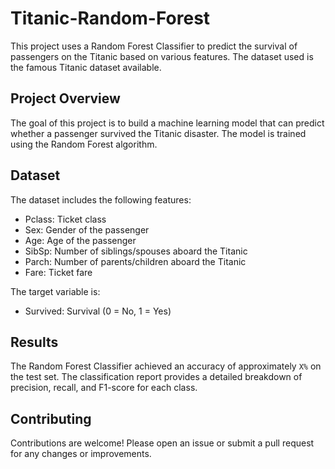 # Titanic-Random-Forest

This project uses a Random Forest Classifier to predict the survival of passengers on the Titanic based on various features. The dataset used is the famous Titanic dataset available.

## Project Overview

The goal of this project is to build a machine learning model that can predict whether a passenger survived the Titanic disaster. The model is trained using the Random Forest algorithm.

## Dataset

The dataset includes the following features:
- Pclass: Ticket class
- Sex: Gender of the passenger
- Age: Age of the passenger
- SibSp: Number of siblings/spouses aboard the Titanic
- Parch: Number of parents/children aboard the Titanic
- Fare: Ticket fare

The target variable is:
- Survived: Survival (0 = No, 1 = Yes)

## Results

The Random Forest Classifier achieved an accuracy of approximately `X%` on the test set. The classification report provides a detailed breakdown of precision, recall, and F1-score for each class.

## Contributing

Contributions are welcome! Please open an issue or submit a pull request for any changes or improvements.
